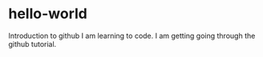 # hello-world
Introduction to github
I am learning to code.  I am getting going through the github tutorial.
